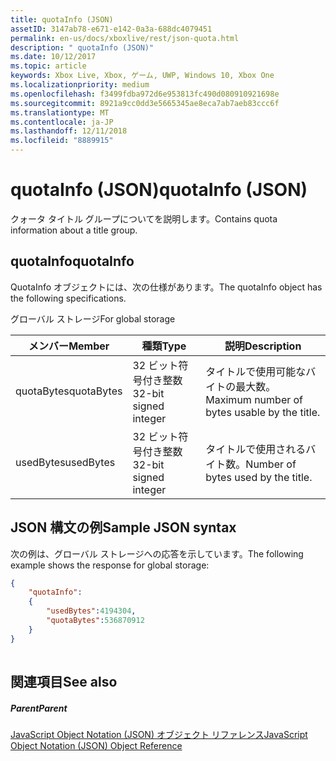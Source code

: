 ```yaml
---
title: quotaInfo (JSON)
assetID: 3147ab78-e671-e142-0a3a-688dc4079451
permalink: en-us/docs/xboxlive/rest/json-quota.html
description: " quotaInfo (JSON)"
ms.date: 10/12/2017
ms.topic: article
keywords: Xbox Live, Xbox, ゲーム, UWP, Windows 10, Xbox One
ms.localizationpriority: medium
ms.openlocfilehash: f3499fdba972d6e953813fc490d080910921698e
ms.sourcegitcommit: 8921a9cc0dd3e5665345ae8eca7ab7aeb83ccc6f
ms.translationtype: MT
ms.contentlocale: ja-JP
ms.lasthandoff: 12/11/2018
ms.locfileid: "8889915"
---
```

# <a name="quotainfo-json"></a><span data-ttu-id="b6599-104">quotaInfo (JSON)</span><span class="sxs-lookup"><span data-stu-id="b6599-104">quotaInfo (JSON)</span></span>
<span data-ttu-id="b6599-105">クォータ タイトル グループについてを説明します。</span><span class="sxs-lookup"><span data-stu-id="b6599-105">Contains quota information about a title group.</span></span> 
<a id="ID4EN"></a>

 
## <a name="quotainfo"></a><span data-ttu-id="b6599-106">quotaInfo</span><span class="sxs-lookup"><span data-stu-id="b6599-106">quotaInfo</span></span>
 
<span data-ttu-id="b6599-107">QuotaInfo オブジェクトには、次の仕様があります。</span><span class="sxs-lookup"><span data-stu-id="b6599-107">The quotaInfo object has the following specifications.</span></span>
 
<span data-ttu-id="b6599-108">グローバル ストレージ</span><span class="sxs-lookup"><span data-stu-id="b6599-108">For global storage</span></span>
 
| <span data-ttu-id="b6599-109">メンバー</span><span class="sxs-lookup"><span data-stu-id="b6599-109">Member</span></span>| <span data-ttu-id="b6599-110">種類</span><span class="sxs-lookup"><span data-stu-id="b6599-110">Type</span></span>| <span data-ttu-id="b6599-111">説明</span><span class="sxs-lookup"><span data-stu-id="b6599-111">Description</span></span>| 
| --- | --- | --- | 
| <span data-ttu-id="b6599-112">quotaBytes</span><span class="sxs-lookup"><span data-stu-id="b6599-112">quotaBytes</span></span>| <span data-ttu-id="b6599-113">32 ビット符号付き整数</span><span class="sxs-lookup"><span data-stu-id="b6599-113">32-bit signed integer</span></span> | <span data-ttu-id="b6599-114">タイトルで使用可能なバイトの最大数。</span><span class="sxs-lookup"><span data-stu-id="b6599-114">Maximum number of bytes usable by the title.</span></span>| 
| <span data-ttu-id="b6599-115">usedBytes</span><span class="sxs-lookup"><span data-stu-id="b6599-115">usedBytes</span></span>| <span data-ttu-id="b6599-116">32 ビット符号付き整数</span><span class="sxs-lookup"><span data-stu-id="b6599-116">32-bit signed integer</span></span> | <span data-ttu-id="b6599-117">タイトルで使用されるバイト数。</span><span class="sxs-lookup"><span data-stu-id="b6599-117">Number of bytes used by the title.</span></span>| 
  
<a id="ID4EXB"></a>

 
## <a name="sample-json-syntax"></a><span data-ttu-id="b6599-118">JSON 構文の例</span><span class="sxs-lookup"><span data-stu-id="b6599-118">Sample JSON syntax</span></span>
 
<span data-ttu-id="b6599-119">次の例は、グローバル ストレージへの応答を示しています。</span><span class="sxs-lookup"><span data-stu-id="b6599-119">The following example shows the response for global storage:</span></span>
 

```json
{
    "quotaInfo":
    {
        "usedBytes":4194304,
        "quotaBytes":536870912
    }
}
      
```

  
<a id="ID4ECC"></a>

 
## <a name="see-also"></a><span data-ttu-id="b6599-120">関連項目</span><span class="sxs-lookup"><span data-stu-id="b6599-120">See also</span></span>
 
<a id="ID4EEC"></a>

 
##### <a name="parent"></a><span data-ttu-id="b6599-121">Parent</span><span class="sxs-lookup"><span data-stu-id="b6599-121">Parent</span></span> 

[<span data-ttu-id="b6599-122">JavaScript Object Notation (JSON) オブジェクト リファレンス</span><span class="sxs-lookup"><span data-stu-id="b6599-122">JavaScript Object Notation (JSON) Object Reference</span></span>](atoc-xboxlivews-reference-json.md)

   